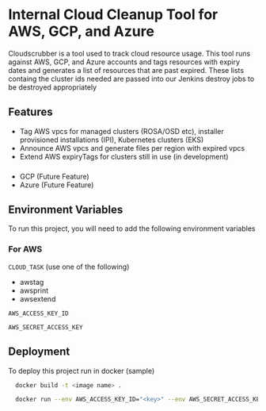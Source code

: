 # Internal Cloud Cleanup Tool for AWS, GCP, and Azure

Cloudscrubber is a tool used to track cloud resource usage. This tool runs against AWS, GCP, and Azure accounts and tags resources with expiry dates and generates a list of resources that are past expired. These lists containg the cluster ids needed are passed into our Jenkins destroy jobs to be destroyed appropriately


## Features

- Tag AWS vpcs for managed clusters (ROSA/OSD etc), installer provisioned installations (IPI), Kubernetes clusters (EKS)
- Announce AWS vpcs and generate files per region with expired vpcs
- Extend AWS expiryTags for clusters still in use (in development)

###
- GCP (Future Feature)
- Azure (Future Feature)


## Environment Variables

To run this project, you will need to add the following environment variables

### For AWS

`CLOUD_TASK` (use one of the following)
- awstag
- awsprint
- awsextend

`AWS_ACCESS_KEY_ID`

`AWS_SECRET_ACCESS_KEY`




## Deployment

To deploy this project run in docker (sample)

```bash
  docker build -t <image name> .
```

```bash
  docker run --env AWS_ACCESS_KEY_ID="<key>" --env AWS_SECRET_ACCESS_KEY="<secret>" --env CLOUD_TASK="<cloudtask>"
```

